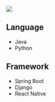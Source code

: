 <a href="https://www.linkedin.com/in/su-yeon-koo-7222292b4/" target="_blank"><img src="https://img.shields.io/badge/LinkedIn-0A66C2?style=for-the-badge&logo=LinkedIn&logoColor=FFFF"/></a>

## Language
- Java
- Python

## Framework
- Spring Boot
- Django
- React Native

